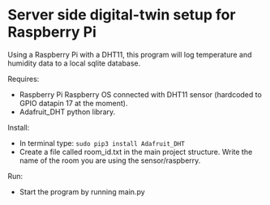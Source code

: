 # Server side digital-twin setup for Raspberry Pi 

Using a Raspberry Pi with a DHT11, this program will log temperature and humidity data to a local sqlite database.

Requires:
- Raspberry Pi Raspberry OS connected with DHT11 sensor (hardcoded to GPIO datapin 17 at the moment).
- Adafruit_DHT python library. 

Install: 
- In terminal type: `sudo pip3 install Adafruit_DHT`
- Create a file called room_id.txt in the main project structure. Write the name of the room you are using the sensor/raspberry. 

Run:
- Start the program by running main.py